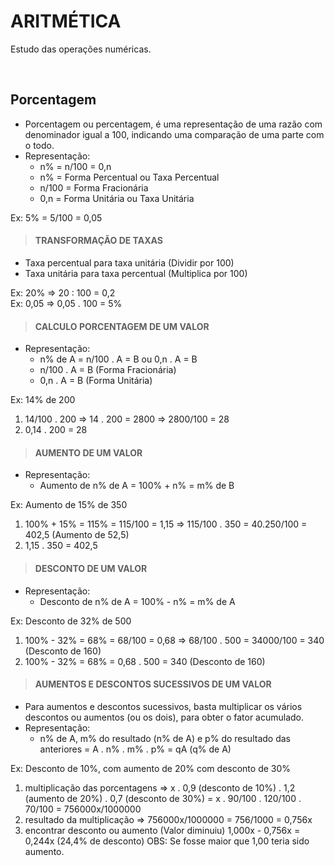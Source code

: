 # ARITMÉTICA
Estudo das operações numéricas.

<br>

## Porcentagem
* Porcentagem ou percentagem, é uma representação de uma razão com denominador igual a 100, indicando uma comparação de uma parte com o todo.
* Representação:
  - n% = n/100 = 0,n
  - n% = Forma Percentual ou Taxa Percentual
  - n/100 = Forma Fracionária
  - 0,n = Forma Unitária ou Taxa Unitária

Ex: 5% = 5/100 = 0,05

> #### TRANSFORMAÇÃO DE TAXAS
* Taxa percentual para taxa unitária (Dividir por 100)
* Taxa unitária para taxa percentual (Multiplica por 100)

Ex: 20% => 20 : 100 = 0,2  
Ex: 0,05 => 0,05 . 100 = 5%  

> #### CALCULO PORCENTAGEM DE UM VALOR
* Representação:
  - n% de A = n/100 . A = B ou 0,n . A = B
  - n/100 . A = B (Forma Fracionária)
  - 0,n . A = B (Forma Unitária)

Ex: 14% de 200
1. 14/100 . 200 => 14 . 200 = 2800 => 2800/100 = 28
2. 0,14 . 200 = 28

> #### AUMENTO DE UM VALOR
* Representação:
  - Aumento de n% de A = 100% + n% = m% de B

Ex: Aumento de 15% de 350
1. 100% + 15% = 115% = 115/100 = 1,15 => 115/100 . 350 = 40.250/100 = 402,5 (Aumento de 52,5)
2. 1,15 . 350 = 402,5

> #### DESCONTO DE UM VALOR
* Representação:
  - Desconto de n% de A = 100% - n% = m% de A

Ex: Desconto de 32% de 500
1. 100% - 32% = 68% = 68/100 = 0,68 => 68/100 . 500 = 34000/100 = 340 (Desconto de 160)
2. 100% - 32% = 68% = 0,68 . 500 = 340 (Desconto de 160)

> #### AUMENTOS E DESCONTOS SUCESSIVOS DE UM VALOR
* Para aumentos e descontos sucessivos, basta multiplicar os vários descontos ou aumentos (ou os dois), para obter o fator acumulado.
* Representação:
  - n% de A, m% do resultado (n% de A) e p% do resultado das anteriores = A . n% . m% . p% = qA (q% de A)

Ex: Desconto de 10%, com aumento de 20% com desconto de 30%
1. multiplicação das porcentagens => x . 0,9 (desconto de 10%) . 1,2 (aumento de 20%) . 0,7 (desconto de 30%) = x . 90/100 . 120/100 . 70/100 = 756000x/1000000
2. resultado da multiplicação => 756000x/1000000 = 756/1000 = 0,756x 
3. encontrar desconto ou aumento (Valor diminuiu) 1,000x - 0,756x = 0,244x (24,4% de desconto) OBS: Se fosse maior que 1,00 teria sido aumento.